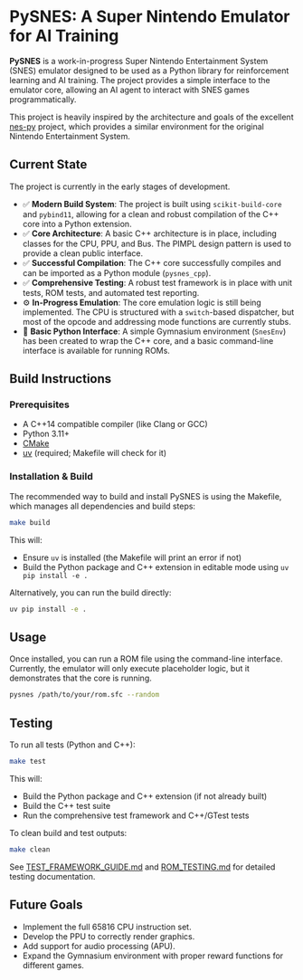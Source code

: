 # PySNES: A Super Nintendo Emulator for AI Training

**PySNES** is a work-in-progress Super Nintendo Entertainment System (SNES) emulator designed to be used as a Python library for reinforcement learning and AI training. The project provides a simple interface to the emulator core, allowing an AI agent to interact with SNES games programmatically.

This project is heavily inspired by the architecture and goals of the excellent [nes-py](https://github.com/Kautenja/nes-py) project, which provides a similar environment for the original Nintendo Entertainment System.

## Current State

The project is currently in the early stages of development.

* ✅ **Modern Build System**: The project is built using `scikit-build-core` and `pybind11`, allowing for a clean and robust compilation of the C++ core into a Python extension.
* ✅ **Core Architecture**: A basic C++ architecture is in place, including classes for the CPU, PPU, and Bus. The PIMPL design pattern is used to provide a clean public interface.
* ✅ **Successful Compilation**: The C++ core successfully compiles and can be imported as a Python module (`pysnes_cpp`).
* ✅ **Comprehensive Testing**: A robust test framework is in place with unit tests, ROM tests, and automated test reporting.
* ⚙️ **In-Progress Emulation**: The core emulation logic is still being implemented. The CPU is structured with a `switch`-based dispatcher, but most of the opcode and addressing mode functions are currently stubs.
* 🐍 **Basic Python Interface**: A simple Gymnasium environment (`SnesEnv`) has been created to wrap the C++ core, and a basic command-line interface is available for running ROMs.

## Build Instructions

### Prerequisites

* A C++14 compatible compiler (like Clang or GCC)
* Python 3.11+
* [CMake](https://cmake.org/install/)
* [uv](https://github.com/astral-sh/uv) (required; Makefile will check for it)

### Installation & Build

The recommended way to build and install PySNES is using the Makefile, which manages all dependencies and build steps:

```bash
make build
```

This will:
- Ensure `uv` is installed (the Makefile will print an error if not)
- Build the Python package and C++ extension in editable mode using `uv pip install -e .`

Alternatively, you can run the build directly:

```bash
uv pip install -e .
```

## Usage

Once installed, you can run a ROM file using the command-line interface. Currently, the emulator will only execute placeholder logic, but it demonstrates that the core is running.

```bash
pysnes /path/to/your/rom.sfc --random
```

## Testing

To run all tests (Python and C++):

```bash
make test
```

This will:
- Build the Python package and C++ extension (if not already built)
- Build the C++ test suite
- Run the comprehensive test framework and C++/GTest tests

To clean build and test outputs:

```bash
make clean
```

See [TEST_FRAMEWORK_GUIDE.md](TEST_FRAMEWORK_GUIDE.md) and [ROM_TESTING.md](ROM_TESTING.md) for detailed testing documentation.

## Future Goals

* Implement the full 65816 CPU instruction set.
* Develop the PPU to correctly render graphics.
* Add support for audio processing (APU).
* Expand the Gymnasium environment with proper reward functions for different games.
